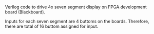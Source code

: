 Verilog code to drive 4x seven segment display on FPGA development board (Blackboard).

Inputs for each seven segment are 4 buttoms on the boards. Therefore, there are total of 16 buttom assigned for input.

